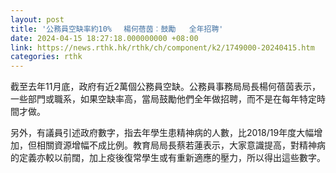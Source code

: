 ```yaml
---
layout: post
title: '公務員空缺率約10%　 楊何蓓茵︰鼓勵   全年招聘'
date: 2024-04-15 18:27:18.000000000 +08:00
link: https://news.rthk.hk/rthk/ch/component/k2/1749000-20240415.htm
categories: rthk
---
```


截至去年11月底，政府有近2萬個公務員空缺。公務員事務局局長楊何蓓茵表示，一些部門或職系，如果空缺率高，當局鼓勵他們全年做招聘，而不是在每年特定時間才做。

另外，有議員引述政府數字，指去年學生患精神病的人數，比2018/19年度大幅增加，但相關資源增幅不成比例。教育局局長蔡若蓮表示，大家意識提高，對精神病的定義亦較以前闊，加上疫後復常學生或有重新適應的壓力，所以得出這些數字。
